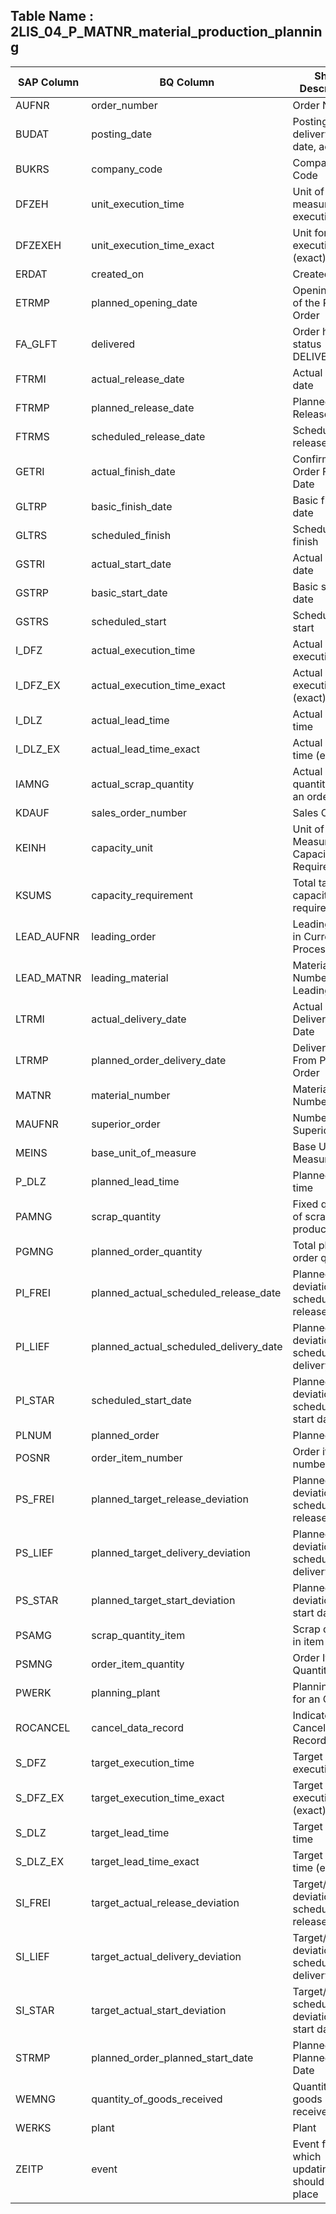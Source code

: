 

## Table Name : 2LIS_04_P_MATNR_material_production_planning

| SAP Column | BQ Column | Short Description |
|---|---|---|
| AUFNR | order_number | Order Number |
| BUDAT | posting_date | Posting date delivery/finish date, actual |
| BUKRS | company_code | Company Code |
| DFZEH | unit_execution_time | Unit of measure for execution time |
| DFZEXEH | unit_execution_time_exact | Unit for execution time (exact) |
| ERDAT | created_on | Created On |
| ETRMP | planned_opening_date | Opening Date of the Planned Order |
| FA_GLFT | delivered | Order has status DELIVERED |
| FTRMI | actual_release_date | Actual release date |
| FTRMP | planned_release_date | Planned Release Date |
| FTRMS | scheduled_release_date | Scheduled release date |
| GETRI | actual_finish_date | Confirmed Order Finish Date |
| GLTRP | basic_finish_date | Basic finish date |
| GLTRS | scheduled_finish | Scheduled finish |
| GSTRI | actual_start_date | Actual start date |
| GSTRP | basic_start_date | Basic start date |
| GSTRS | scheduled_start | Scheduled start |
| I_DFZ | actual_execution_time | Actual execution time |
| I_DFZ_EX | actual_execution_time_exact | Actual execution time (exact) |
| I_DLZ | actual_lead_time | Actual lead time |
| I_DLZ_EX | actual_lead_time_exact | Actual lead time (exact) |
| IAMNG | actual_scrap_quantity | Actual scrap quantity from an order item |
| KDAUF | sales_order_number | Sales Order |
| KEINH | capacity_unit | Unit of Measure for Capacity Requirements |
| KSUMS | capacity_requirement | Total target capacity requirements |
| LEAD_AUFNR | leading_order | Leading Order in Current Processing |
| LEAD_MATNR | leading_material | Material Number of Leading Order |
| LTRMI | actual_delivery_date | Actual Delivery/Finish Date |
| LTRMP | planned_order_delivery_date | Delivery Date From Planned Order |
| MATNR | material_number | Material Number |
| MAUFNR | superior_order | Number of Superior Order |
| MEINS | base_unit_of_measure | Base Unit of Measure |
| P_DLZ | planned_lead_time | Planned lead time |
| PAMNG | scrap_quantity | Fixed quantity of scrap from production |
| PGMNG | planned_order_quantity | Total planned order quantity |
| PI_FREI | planned_actual_scheduled_release_date | Planned/actual deviation in scheduled release date |
| PI_LIEF | planned_actual_scheduled_delivery_date | Planned/actual deviation in scheduled delivery date |
| PI_STAR | scheduled_start_date | Planned/actual deviation in scheduled start date |
| PLNUM | planned_order | Planned Order |
| POSNR | order_item_number | Order item number |
| PS_FREI | planned_target_release_deviation | Planned/target deviation in scheduled release date |
| PS_LIEF | planned_target_delivery_deviation | Planned/target deviation in scheduled delivery date |
| PS_STAR | planned_target_start_deviation | Planned/target deviation in start date |
| PSAMG | scrap_quantity_item | Scrap quantity in item |
| PSMNG | order_item_quantity | Order Item Quantity |
| PWERK | planning_plant | Planning Plant for an Order |
| ROCANCEL | cancel_data_record | Indicator: Cancel Data Record |
| S_DFZ | target_execution_time | Target execution time |
| S_DFZ_EX | target_execution_time_exact | Target execution time (exact) |
| S_DLZ | target_lead_time | Target lead time |
| S_DLZ_EX | target_lead_time_exact | Target lead time (exact) |
| SI_FREI | target_actual_release_deviation | Target/actual deviation in scheduled release date |
| SI_LIEF | target_actual_delivery_deviation | Target/actual deviation in scheduled delivery date |
| SI_STAR | target_actual_start_deviation | Target/actual schedule deviation in start date |
| STRMP | planned_order_planned_start_date | Planned Order Planned Start Date |
| WEMNG | quantity_of_goods_received | Quantity of goods received |
| WERKS | plant | Plant |
| ZEITP | event | Event for which updating should take place |